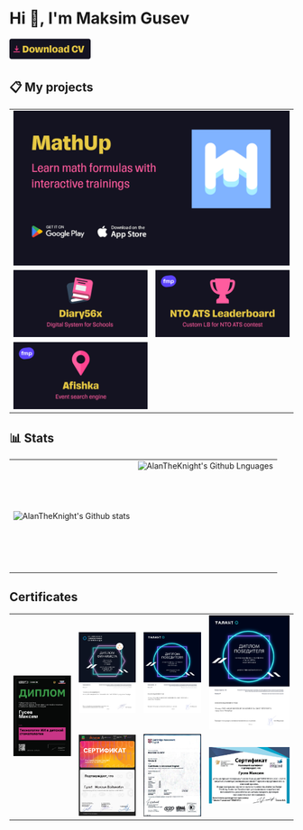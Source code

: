 # Hi :wave:, I'm Maksim Gusev

<a href="https://github.com/AlanTheKnight/alantheknight/raw/master/CV.pdf"><img alt="Afiska" src="download-cv-btn.png" height="40"/></a>

## 📋 My projects

<table>
  <tr>
    <td colspan="2">
      <img src="mathup.png" alt=""/>
    </td>
  </tr>
  <tr>
    <td><a href="https://github.com/AlanTheKnight/diary56x"><img alt="Diary56x" src="diary56x.png"/></a></td>
    <td><a href="https://github.com/fm-projects/nto-ats-leaderboard"><img alt="NTO ATS Leaderboard" src="nto-ats-lb.png"/></a></td>
  </tr>
  <tr>
    <td><a href="https://github.com/fm-projects/afishka"><img alt="Afiska" src="afishka.png"/></a></td>
  </tr>
</table>

## 📊 Stats

<table>
  <tr>
    <td>
      <img align="left" src="https://github-readme-streak-stats.herokuapp.com/?user=remgus&theme=radical&hide_border=true" alt="AlanTheKnight's Github stats"/>
    </td>
    <td>
      <img height="195px" align="right" alt="AlanTheKnight's Github Lnguages" src="https://github-readme-stats-eight-theta.vercel.app/api/top-langs/?username=remgus&theme=radical&layout=compact&hide_border=true" />
    </td>
  </tr>
</table>

## Certificates

<table>
  <tr>
    <td rowspan="2">
     <img width="100%" height="100%" src="certificates/certificate-digital-first.png" alt="Сертификат об участии в Альметьевском хакатоне">
    </td>
    <td>
     <img width="100%" height="100%" src="certificates/certificate-nto-finalist.png" alt="Сертификат об участии в Альметьевском хакатоне">
    </td>
    <td>
     <img width="100%" height="100%" src="certificates/certificate-nti-talant.png" alt="Талант НТО">
    </td>
    <td>
     <img width="100%" height="100%" src="certificates/certificate-nti-talant-ai.png" alt="Талант НТО">
    </td>
  </tr>
  <tr>
    <td>
      <img width="100%" height="100%"  src="certificates/almethack.png" alt="Альметьевский хакатон">
    </td>
    <td>
     <img width="100%" height="100%" src="certificates/cae.png" title="CAE" alt="CAE">
    </td>
    <td>
     <img width="100%" height="100%" src="certificates/school-it-solutions-1.jpg" title="Школа IT-решений" alt="Школа IT-решений">
    </td>
  </tr>
</table>
